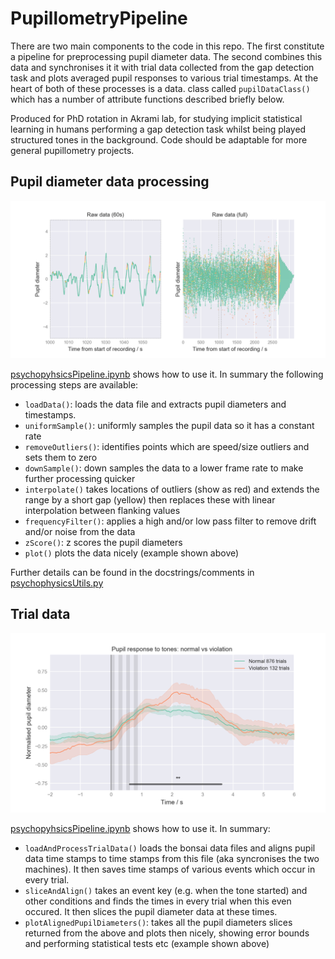 # PupillometryPipeline

There are two main components to the code in this repo. The first constitute a pipeline for preprocessing pupil diameter data. The second combines this data and synchronises it it with trial data collected from the gap detection task and plots averaged pupil responses to various trial timestamps. At the heart of both of these processes is a data. class called `pupilDataClass()` which has a number of attribute functions described briefly below. 

Produced for PhD rotation in Akrami lab, for studying implicit statistical learning in humans performing a gap detection task whilst being played structured tones in the background. Code should be adaptable for more general pupillometry projects. 

## Pupil diameter data processing

![](./figures/readme/readme1.png)

[psychopyhsicsPipeline.ipynb](./psychopyhsicsPipeline.ipynb) shows how to use it. In summary the following processing steps are available:

* `loadData()`: loads the data file and extracts pupil diameters and timestamps.
* `uniformSample()`: uniformly samples the pupil data so it has a constant rate
* `removeOutliers()`: identifies points which are speed/size outliers and sets them to zero
* `downSample()`: down samples the data to a lower frame rate to make further processing quicker
* `interpolate()` takes locations of outliers (show as red) and extends the range by a short gap (yellow) then replaces these with linear interpolation between flanking values
* `frequencyFilter()`: applies a high and/or low pass filter to remove drift and/or noise from the data
* `zScore()`: z scores the pupil diameters
* `plot()` plots the data nicely (example shown above) 

Further details can be found in the docstrings/comments in [psychophysicsUtils.py](./psychophysicsUtils.py)

## Trial data 

![](./figures/readme/readme2.png)

[psychopyhsicsPipeline.ipynb](./psychopyhsicsPipeline.ipynb) shows how to use it. In summary: 

* `loadAndProcessTrialData()` loads the bonsai data files and aligns pupil data time stamps to time stamps from this file (aka syncronises the two machines). It then saves time stamps of various events which occur in every trial. 
* `sliceAndAlign()` takes an event key (e.g. when the tone started) and other conditions and finds the times in every trial when this even occured. It then slices the pupil diameter data at these times. 
* `plotAlignedPupilDiameters()`: takes all the pupil diameters slices returned from the above and plots then nicely, showing error bounds and performing statistical tests etc (example shown above)



